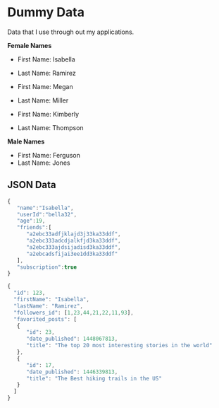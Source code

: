 # Dummy Data
Data that I use through out my applications.

**Female Names**
* First Name: Isabella
* Last Name: Ramirez

* First Name: Megan 
* Last Name: Miller

* First Name: Kimberly
* Last Name: Thompson

**Male Names**
* First Name: Ferguson
* Last Name: Jones


## JSON Data
```javascript
{  
   "name":"Isabella",
   "userId":"bella32",
   "age":19,
   "friends":[  
      "a2ebc33adfjklajd3j33ka33ddf",
      "a2ebc333adcdjalkfjd3ka33ddf",
      "a2ebc333ajdsijadisd3ka33ddf",
      "a2ebcadsfijai3ee1dd3ka33ddf"
   ],
   "subscription":true
}
```

```javascript
{
  "id": 123,
  "firstName": "Isabella",
  "lastName": "Ramirez",
  "followers_id": [1,23,44,21,22,11,93],
  "favorited_posts": [
   {
      "id": 23,
      "date_published": 1448067813,
      "title": "The top 20 most interesting stories in the world"
   },
   {
      "id": 17,
      "date_published": 1446339813,
      "title": "The Best hiking trails in the US"
   }
  ]
}
```
